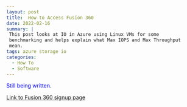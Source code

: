 ```yaml
---
layout: post
title:  How to Access Fusion 360
date: 2022-02-16    
summary: |
 This post looks at IO in Azure using Linux VMs for some
 benchmarking and helps explain what Max IOPS and Max Throughput 
 mean.
tags: azure storage io
categories:
  - How To
  - Software
---
```


<span style="color:blue">Still being written</span>.

<a href="https://www.autodesk.com/campaigns/education/fusion-360"> Link to Fusion 360 signup page </a>
